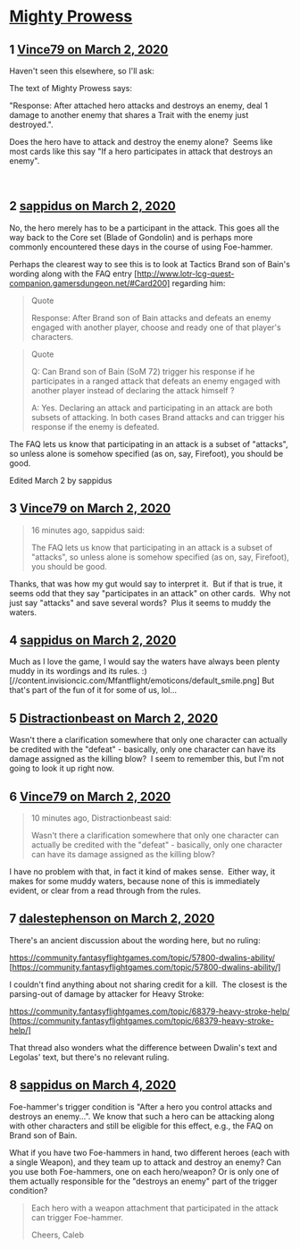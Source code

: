 # [Mighty Prowess](https://community.fantasyflightgames.com/topic/306441-mighty-prowess/)

## 1 [Vince79 on March 2, 2020](https://community.fantasyflightgames.com/topic/306441-mighty-prowess/?do=findComment&comment=3905487)

Haven't seen this elsewhere, so I'll ask:

The text of Mighty Prowess says:  

"Response: After attached hero attacks and destroys an enemy, deal 1 damage to another enemy that shares a Trait with the enemy just destroyed.".

Does the hero have to attack and destroy the enemy alone?  Seems like most cards like this say "If a hero participates in attack that destroys an enemy".

 

## 2 [sappidus on March 2, 2020](https://community.fantasyflightgames.com/topic/306441-mighty-prowess/?do=findComment&comment=3905519)

No, the hero merely has to be a participant in the attack. This goes all the way back to the Core set (Blade of Gondolin) and is perhaps more commonly encountered these days in the course of using Foe-hammer.

Perhaps the clearest way to see this is to look at Tactics Brand son of Bain's wording along with the FAQ entry [http://www.lotr-lcg-quest-companion.gamersdungeon.net/#Card200] regarding him:

> Quote
> 
> Response: After Brand son of Bain attacks and defeats an enemy engaged with another player, choose and ready one of that player's characters.

> Quote
> 
> Q: Can Brand son of Bain (SoM 72) trigger his response if he participates in a ranged attack that defeats an enemy engaged with another player instead of declaring the attack himself ?
> 
> A: Yes. Declaring an attack and participating in an attack are both subsets of attacking. In both cases Brand attacks and can trigger his response if the enemy is defeated.

The FAQ lets us know that participating in an attack is a subset of "attacks", so unless alone is somehow specified (as on, say, Firefoot), you should be good.

Edited March 2 by sappidus

## 3 [Vince79 on March 2, 2020](https://community.fantasyflightgames.com/topic/306441-mighty-prowess/?do=findComment&comment=3905531)

> 16 minutes ago, sappidus said:
> 
> The FAQ lets us know that participating in an attack is a subset of "attacks", so unless alone is somehow specified (as on, say, Firefoot), you should be good.

Thanks, that was how my gut would say to interpret it.  But if that is true, it seems odd that they say "participates in an attack" on other cards.  Why not just say "attacks" and save several words?  Plus it seems to muddy the waters.

## 4 [sappidus on March 2, 2020](https://community.fantasyflightgames.com/topic/306441-mighty-prowess/?do=findComment&comment=3905534)

Much as I love the game, I would say the waters have always been plenty muddy in its wordings and its rules. :) [//content.invisioncic.com/Mfantflight/emoticons/default_smile.png] But that's part of the fun of it for some of us, lol…

## 5 [Distractionbeast on March 2, 2020](https://community.fantasyflightgames.com/topic/306441-mighty-prowess/?do=findComment&comment=3906063)

Wasn't there a clarification somewhere that only one character can actually be credited with the "defeat" - basically, only one character can have its damage assigned as the killing blow?  I seem to remember this, but I'm not going to look it up right now.

## 6 [Vince79 on March 2, 2020](https://community.fantasyflightgames.com/topic/306441-mighty-prowess/?do=findComment&comment=3906075)

> 10 minutes ago, Distractionbeast said:
> 
> Wasn't there a clarification somewhere that only one character can actually be credited with the "defeat" - basically, only one character can have its damage assigned as the killing blow?

I have no problem with that, in fact it kind of makes sense.  Either way, it makes for some muddy waters, because none of this is immediately evident, or clear from a read through from the rules.

## 7 [dalestephenson on March 2, 2020](https://community.fantasyflightgames.com/topic/306441-mighty-prowess/?do=findComment&comment=3906093)

There's an ancient discussion about the wording here, but no ruling:

https://community.fantasyflightgames.com/topic/57800-dwalins-ability/ [https://community.fantasyflightgames.com/topic/57800-dwalins-ability/]

I couldn't find anything about not sharing credit for a kill.  The closest is the parsing-out of damage by attacker for Heavy Stroke:

https://community.fantasyflightgames.com/topic/68379-heavy-stroke-help/ [https://community.fantasyflightgames.com/topic/68379-heavy-stroke-help/]

That thread also wonders what the difference between Dwalin's text and Legolas' text, but there's no relevant ruling.

## 8 [sappidus on March 4, 2020](https://community.fantasyflightgames.com/topic/306441-mighty-prowess/?do=findComment&comment=3906914)

Foe-hammer's trigger condition is "After a hero you control attacks and destroys an enemy...". We know that such a hero can be attacking along with other characters and still be eligible for this effect, e.g., the FAQ on Brand son of Bain.

What if you have two Foe-hammers in hand, two different heroes (each with a single Weapon), and they team up to attack and destroy an enemy? Can you use both Foe-hammers, one on each hero/weapon? Or is only one of them actually responsible for the "destroys an enemy" part of the trigger condition?


> Each hero with a weapon attachment that participated in the attack can trigger Foe-hammer.
> 
> Cheers, Caleb



